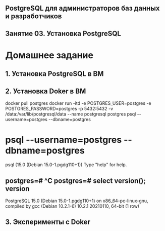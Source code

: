 ## PostgreSQL для администраторов баз данных и разработчиков ##
## Занятие 03. Установка PostgreSQL ##
# Домашнее задание #
## 1. Установка PostgreSQL в ВМ ##
## 2. Установка Doker в ВМ ##

docker pull postgres
docker run -itd -e POSTGRES_USER=postgres -e POSTGRES_PASSWORD=postgres -p 5432:5432 -v /data:/var/lib/postgresql/data --name postgresql postgres
psql --username=postgres --dbname=postgres
# psql --username=postgres --dbname=postgres
psql (15.0 (Debian 15.0-1.pgdg110+1))
Type "help" for help.

postgres=# ^C
postgres=# select version();
                                                           version                                                           
-----------------------------------------------------------------------------------------------------------------------------
 PostgreSQL 15.0 (Debian 15.0-1.pgdg110+1) on x86_64-pc-linux-gnu, compiled by gcc (Debian 10.2.1-6) 10.2.1 20210110, 64-bit
(1 row)
 
## 3. Эксперименты с Doker ##
